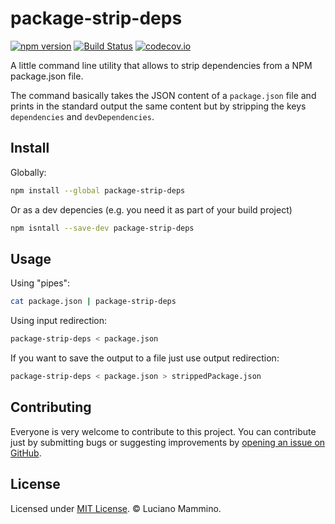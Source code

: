 # package-strip-deps

[![npm version](https://badge.fury.io/js/package-strip-deps.svg)](http://badge.fury.io/js/package-strip-deps)
[![Build Status](https://travis-ci.org/lmammino/package-strip-deps.svg?branch=master)](https://travis-ci.org/lmammino/package-strip-deps)
[![codecov.io](https://codecov.io/gh/lmammino/package-strip-deps/coverage.svg?branch=master)](https://codecov.io/gh/lmammino/package-strip-deps)

A little command line utility that allows to strip dependencies from a NPM package.json file.

The command basically takes the JSON content of a `package.json` file and prints in the standard output the same content but by stripping
the keys `dependencies` and `devDependencies`.


## Install

Globally:

```bash
npm install --global package-strip-deps
```

Or as a dev depencies (e.g. you need it as part of your build project)

```bash
npm isntall --save-dev package-strip-deps
```


## Usage

Using "pipes":

```bash
cat package.json | package-strip-deps
```

Using input redirection:

```bash
package-strip-deps < package.json
```

If you want to save the output to a file just use output redirection:

```bash
package-strip-deps < package.json > strippedPackage.json
```

## Contributing

Everyone is very welcome to contribute to this project.
You can contribute just by submitting bugs or suggesting improvements by
[opening an issue on GitHub](https://github.com/lmammino/package-strip-deps/issues).


## License

Licensed under [MIT License](LICENSE). © Luciano Mammino.
